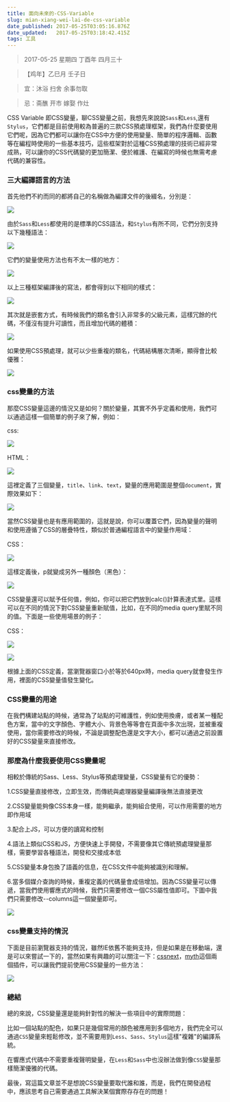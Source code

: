 ```yaml
---
title: 面向未來的-CSS-Variable
slug: mian-xiang-wei-lai-de-css-variable
date_published: 2017-05-25T03:05:16.876Z
date_updated:   2017-05-25T03:18:42.415Z
tags: 工具
---
```


> 2017-05-25 星期四 丁酉年 四月三十

> 【鸡年】乙巳月 壬子日

> 宜：沐浴 扫舍 余事勿取

> 忌：斋醮 开市 嫁娶 作灶

CSS Variable 即CSS變量，聊CSS變量之前，我想先來說說`Sass`和`Less`,還有`Stylus`，它們都是目前使用較為普遍的三款CSS預處理框架，我們為什麼要使用它們呢，因為它們都可以讓你在CSS中方便的使用變量、簡單的程序邏輯、函數等在編程時使用的一些基本技巧，這些框架對於這種CSS預處理的技術已經非常成熟，可以讓你的CSS代碼變的更加簡潔、便於維護、在編寫的時候也無需考慮代碼的兼容性。

### 三大編譯語言的方法

首先他們不約而同的都將自己的名稱做為編譯文件的後綴名，分別是：

![](/content/images/2017/05/033908-62569.png)

由於`Sass`和`Less`都使用的是標準的CSS語法，和`Stylus`有所不同，它們分別支持以下幾種語法：

![](/content/images/2017/05/033909-76534.png)

它們的變量使用方法也有不太一樣的地方：

![](/content/images/2017/05/033910-76518.png)

以上三種框架編譯後的寫法，都會得到以下相同的樣式：

![](/content/images/2017/05/033912-73826.png)

其次就是嵌套方式，有時候我們的類名會引入非常多的父級元素，這樣冗餘的代碼，不僅沒有提升可讀性，而且增加代碼的體積：

![](/content/images/2017/05/033913-2984.png)

如果使用CSS預處理，就可以少些重複的類名，代碼結構層次清晰，顯得會比較優雅：

![](/content/images/2017/05/033912-83382.png)

### css變量的方法

那麼CSS變量這邊的情況又是如何？關於變量，其實不外乎定義和使用，我們可以通過這樣一個簡單的例子來了解，例如：

css:

![](/content/images/2017/05/033917-62584.png)

HTML：

![](/content/images/2017/05/033903-73749.png)

這裡定義了三個變量，`title`、`link`、`text`，變量的應用範圍是整個`document`，實際效果如下：

![](/content/images/2017/05/033903-88939.png)

當然CSS變量也是有應用範圍的，這就是說，你可以覆蓋它們，因為變量的聲明和使用遵循了CSS的層疊特性，類似於普通編程語言中的變量作用域：

CSS：

![](/content/images/2017/05/033914-12660.png)

這樣定義後，p就變成另外一種顏色（黑色）：

![](/content/images/2017/05/033904-30491.png)

CSS變量還可以賦予任何值，例如，你可以把它們放到calc()計算表達式里。這樣可以在不同的情況下對CSS變量重新賦值，比如，在不同的media query里賦不同的值。下面是一些使用場景的例子：

CSS：

![](/content/images/2017/05/033916-62285.png)

![](/content/images/2017/05/033905-93494.png)

根據上面的CSS定義，當瀏覽器窗口小於等於640px時，media query就會發生作用，裡面的CSS變量值發生變化。

### CSS變量的用途

在我們構建站點的時候，通常為了站點的可維護性，例如使用換膚，或者某一種配色方案，當中的文字顏色、字體大小、背景色等等會在頁面中多次出現，並被重複使用，當你需要修改的時候，不論是調整配色還是文字大小，都可以通過之前設置好的CSS變量來直接修改。

### 那麼為什麼我要使用CSS變量呢

相較於傳統的Sass、Less、Stylus等預處理變量，CSS變量有它的優勢：

1.CSS變量直接修改，立即生效，而傳統與處理器變量編譯後無法直接更改

2.CSS變量能夠像CSS本身一樣，能夠繼承，能夠組合使用，可以作用需要的地方即作用域

3.配合上JS，可以方便的讀寫和控制

4.語法上類似CSS和JS，方便快速上手開發，不需要像其它傳統預處理變量那樣，需要學習各種語法，開發和交接成本低

5.CSS變量本身包換了語義的信息，在CSS文件中能夠被識別和理解。

6.當多個媒介查詢的時候，重複定義的代碼量會成倍增加。因為CSS變量可以傳遞，當我們使用響應式的時候，我們只需要修改一個CSS屬性值即可。下圖中我們只需要修改--columns這一個變量即可。

![](/content/images/2017/05/033907-22506.png)

### css變量支持的情況

下面是目前瀏覽器支持的情況，雖然IE依舊不能夠支持，但是如果是在移動端，還是可以來嘗試一下的，當然如果有興趣的可以關注一下：[cssnext](http://cssnext.io/)，[myth](http://www.myth.io/)這個兩個插件，可以讓我們提前使用CSS變量的一些方法：

![](/content/images/2017/05/033906-12944.png)

### 總結

總的來說，CSS變量還是能夠針對性的解決一些項目中的實際問題：

比如一個站點的配色，如果只是幾個常用的顏色被應用到多個地方，我們完全可以通過`CSS`變量來輕鬆修改，並不需要用到`Less`、`Sass`、`Stylus`這樣"複雜"的編譯系統。

在響應式代碼中不需要重複聲明變量，在`Less`和`Sass`中也沒辦法做到像`CSS`變量那樣簡潔優雅的代碼。

最後，寫這篇文章並不是想說CSS變量要取代誰和誰，而是，我們在開發過程中，應該思考自己需要通過工具解決某個實際存存在的問題！







